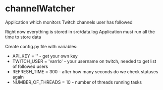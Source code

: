 # channelWatcher
Application which monitors Twitch channels user has followed

Right now everything is stored in src/data.log
Application must run all the time to store data

Create config.py file with variables:
* API_KEY = ''            - get your own key
* TWITCH_USER = 'varrlo'  - your username on twitch, needed to get list of followed users
* REFRESH_TIME = 300      - after how many seconds do we check statuses again
* NUMBER_OF_THREADS = 10  - number of threads running tasks